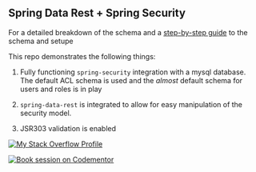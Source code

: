 Spring Data Rest + Spring Security
--

For a detailed breakdown of the schema and a [step-by-step guide](http://krams915.blogspot.com/2011/01/spring-security-3-full-acl-tutorial_30.html)
to the schema and setupe

This repo demonstrates the following things:

1. Fully functioning `spring-security` integration with a mysql database.
The default ACL schema is used and the _almost_ default schema for users and roles is in play

2. `spring-data-rest` is integrated to allow for easy manipulation of the security model.

3. JSR303 validation is enabled

[![My Stack Overflow Profile](https://stackexchange.com/users/flair/673865.png)](http://stackexchange.com/users/673865)

[![Book session on Codementor](https://cdn.codementor.io/badges/book_session_github.svg)](https://www.codementor.io/chb0codementor?utm_source=github&utm_medium=button&utm_term=chb0codementor&utm_campaign=github)

